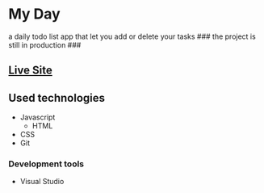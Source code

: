 # My Day #

a daily todo list app that let you add or delete your tasks ### the project is still in production ###

[Live Site](https://a2uuz.github.io/jsdom/)
------------------------------------

## Used technologies ##
* Javascript 
	* HTML
* CSS 	
* Git 

### Development tools ###

* Visual Studio

